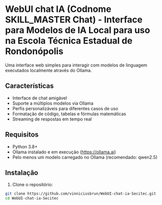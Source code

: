 # WebUI chat IA (Codnome SKILL_MASTER Chat) - Interface para Modelos de IA Local para uso na Escola Técnica Estadual de Rondonópolis

Uma interface web simples para interagir com modelos de linguagem executados localmente através do Ollama.

## Características

- Interface de chat amigável
- Suporte a múltiplos modelos via Ollama
- Perfis personalizáveis para diferentes casos de uso
- Formatação de código, tabelas e fórmulas matemáticas
- Streaming de respostas em tempo real

## Requisitos

- Python 3.8+
- Ollama instalado e em execução (https://ollama.ai)
- Pelo menos um modelo carregado no Ollama (recomendado: qwen2.5)

## Instalação

1. Clone o repositório:
```bash
git clone https://github.com/vinniciusbrun/WebUI-chat-ia-Secitec.git
cd WebUI-chat-ia-Secitec

